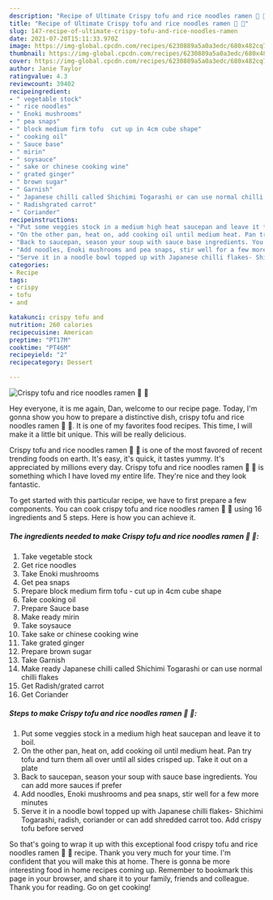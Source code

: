 ```yaml
---
description: "Recipe of Ultimate Crispy tofu and rice noodles ramen 🍜 🌱"
title: "Recipe of Ultimate Crispy tofu and rice noodles ramen 🍜 🌱"
slug: 147-recipe-of-ultimate-crispy-tofu-and-rice-noodles-ramen
date: 2021-07-20T15:11:33.970Z
image: https://img-global.cpcdn.com/recipes/6230889a5a0a3edc/680x482cq70/crispy-tofu-and-rice-noodles-ramen-recipe-main-photo.jpg
thumbnail: https://img-global.cpcdn.com/recipes/6230889a5a0a3edc/680x482cq70/crispy-tofu-and-rice-noodles-ramen-recipe-main-photo.jpg
cover: https://img-global.cpcdn.com/recipes/6230889a5a0a3edc/680x482cq70/crispy-tofu-and-rice-noodles-ramen-recipe-main-photo.jpg
author: Janie Taylor
ratingvalue: 4.3
reviewcount: 39402
recipeingredient:
- " vegetable stock"
- " rice noodles"
- " Enoki mushrooms"
- " pea snaps"
- " block medium firm tofu  cut up in 4cm cube shape"
- " cooking oil"
- " Sauce base"
- " mirin"
- " soysauce"
- " sake or chinese cooking wine"
- " grated ginger"
- " brown sugar"
- " Garnish"
- " Japanese chilli called Shichimi Togarashi or can use normal chilli flakes"
- " Radishgrated carrot"
- " Coriander"
recipeinstructions:
- "Put some veggies stock in a medium high heat saucepan and leave it to boil."
- "On the other pan, heat on, add cooking oil until medium heat. Pan try tofu and turn them all over until all sides crisped up. Take it out on a plate"
- "Back to saucepan, season your soup with sauce base ingredients. You can add more sauces if prefer"
- "Add noodles, Enoki mushrooms and pea snaps, stir well for a few more minutes"
- "Serve it in a noodle bowl topped up with Japanese chilli flakes- Shichimi Togarashi, radish, coriander or can add shredded carrot too. Add crispy tofu before served"
categories:
- Recipe
tags:
- crispy
- tofu
- and

katakunci: crispy tofu and 
nutrition: 260 calories
recipecuisine: American
preptime: "PT17M"
cooktime: "PT46M"
recipeyield: "2"
recipecategory: Dessert

---
```



![Crispy tofu and rice noodles ramen 🍜 🌱](https://img-global.cpcdn.com/recipes/6230889a5a0a3edc/680x482cq70/crispy-tofu-and-rice-noodles-ramen-recipe-main-photo.jpg)

Hey everyone, it is me again, Dan, welcome to our recipe page. Today, I'm gonna show you how to prepare a distinctive dish, crispy tofu and rice noodles ramen 🍜 🌱. It is one of my favorites food recipes. This time, I will make it a little bit unique. This will be really delicious.



Crispy tofu and rice noodles ramen 🍜 🌱 is one of the most favored of recent trending foods on earth. It's easy, it's quick, it tastes yummy. It's appreciated by millions every day. Crispy tofu and rice noodles ramen 🍜 🌱 is something which I have loved my entire life. They're nice and they look fantastic.


To get started with this particular recipe, we have to first prepare a few components. You can cook crispy tofu and rice noodles ramen 🍜 🌱 using 16 ingredients and 5 steps. Here is how you can achieve it.

<!--inarticleads1-->

##### The ingredients needed to make Crispy tofu and rice noodles ramen 🍜 🌱:

1. Take  vegetable stock
1. Get  rice noodles
1. Take  Enoki mushrooms
1. Get  pea snaps
1. Prepare  block medium firm tofu - cut up in 4cm cube shape
1. Take  cooking oil
1. Prepare  Sauce base
1. Make ready  mirin
1. Take  soysauce
1. Take  sake or chinese cooking wine
1. Take  grated ginger
1. Prepare  brown sugar
1. Take  Garnish
1. Make ready  Japanese chilli called Shichimi Togarashi or can use normal chilli flakes
1. Get  Radish/grated carrot
1. Get  Coriander




<!--inarticleads2-->

##### Steps to make Crispy tofu and rice noodles ramen 🍜 🌱:

1. Put some veggies stock in a medium high heat saucepan and leave it to boil.
1. On the other pan, heat on, add cooking oil until medium heat. Pan try tofu and turn them all over until all sides crisped up. Take it out on a plate
1. Back to saucepan, season your soup with sauce base ingredients. You can add more sauces if prefer
1. Add noodles, Enoki mushrooms and pea snaps, stir well for a few more minutes
1. Serve it in a noodle bowl topped up with Japanese chilli flakes- Shichimi Togarashi, radish, coriander or can add shredded carrot too. Add crispy tofu before served




So that's going to wrap it up with this exceptional food crispy tofu and rice noodles ramen 🍜 🌱 recipe. Thank you very much for your time. I'm confident that you will make this at home. There is gonna be more interesting food in home recipes coming up. Remember to bookmark this page in your browser, and share it to your family, friends and colleague. Thank you for reading. Go on get cooking!
